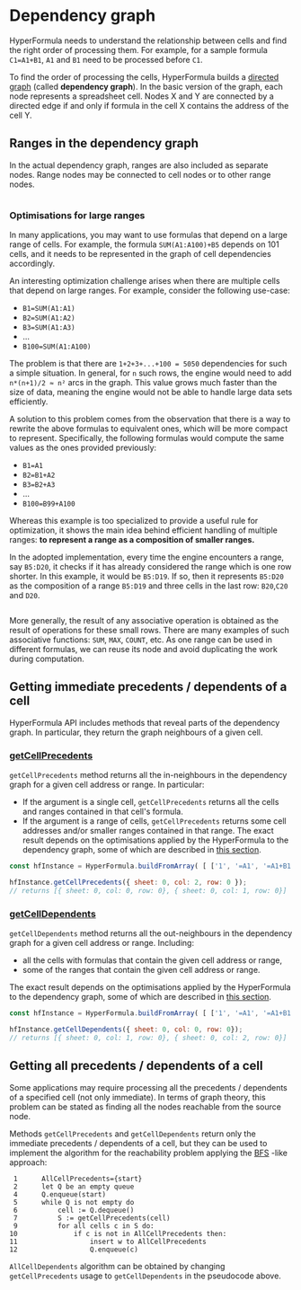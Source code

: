 # Dependency graph

HyperFormula needs to understand the relationship between cells and
find the right order of processing them. For example, for a sample
formula `C1=A1+B1`, `A1` and `B1` need to be processed before `C1`.

To find the order of processing the cells, HyperFormula builds a [directed graph](https://en.wikipedia.org/wiki/Directed_graph) (called **dependency graph**).
In the basic version of the graph, each node represents a spreadsheet cell.
Nodes X and Y are connected by a directed edge if and only if formula in the cell X contains the address of the cell Y. 

## Ranges in the dependency graph

In the actual dependency graph, ranges are also included as separate nodes.
Range nodes may be connected to cell nodes or to other range nodes. 

<img :src="$withBase('/ranges.png')">

### Optimisations for large ranges

In many applications, you may want to use formulas that depend on a
large range of cells. For example, the formula `SUM(A1:A100)+B5`
depends on 101 cells, and it needs to be represented in the graph of
cell dependencies accordingly.

An interesting optimization challenge arises when there are multiple
cells that depend on large ranges. For example, consider the following
use-case:

* `B1=SUM(A1:A1)`
* `B2=SUM(A1:A2)`
* `B3=SUM(A1:A3)`
* ...
* `B100=SUM(A1:A100)`

The problem is that there are `1+2+3+...+100 = 5050` dependencies
for such a simple situation. In general, for `n` such rows, the
engine would need to add `n*(n+1)/2 ≈ n²` arcs in the graph. This
value grows much faster than the size of data, meaning the engine
would not be able to handle large data sets efficiently.

A solution to this problem comes from the observation that there is
a way to rewrite the above formulas to equivalent ones, which will
be more compact to represent. Specifically, the following formulas
would compute the same values as the ones provided previously:

* `B1=A1`
* `B2=B1+A2`
* `B3=B2+A3`
* ...
* `B100=B99+A100`

Whereas this example is too specialized to provide a useful rule
for optimization, it shows the main idea behind efficient handling
of multiple ranges: **to represent a range as a composition of
smaller ranges.**

In the adopted implementation, every time the engine encounters a
range, say `B5:D20`, it checks if it has already considered the
range which is one row shorter. In this example, it would be `B5:D19`.
If so, then it represents `B5:D20` as the composition of a range
`B5:D19` and three cells in the last row: `B20`,`C20` and `D20`.

<img :src="$withBase('/ranges.png')">

More generally, the result of any associative operation is obtained
as the result of operations for these small rows. There are many
examples of such associative functions: `SUM`, `MAX`, `COUNT`, etc.
As one range can be used in different formulas, we can reuse its
node and avoid duplicating the work during computation.

## Getting immediate precedents / dependents of a cell

HyperFormula API includes methods that reveal parts of the dependency graph. In particular, they return the graph neighbours of a given cell.

### [getCellPrecedents](../api/classes/hyperformula.html#getcellprecedents)

`getCellPrecedents` method returns all the in-neighbours in the dependency graph for a given cell address or range. In particular:
- If the argument is a single cell, `getCellPrecedents` returns all the cells and ranges contained in that cell's formula.
- If the argument is a range of cells, `getCellPrecedents` returns some cell addresses and/or smaller ranges contained in that range. The exact result depends on the optimisations applied by the HyperFormula to the dependency graph, some of which are described in [this section](#optimisations-for-large-ranges).

```js
const hfInstance = HyperFormula.buildFromArray( [ ['1', '=A1', '=A1+B1'] ] );

hfInstance.getCellPrecedents({ sheet: 0, col: 2, row: 0 });
// returns [{ sheet: 0, col: 0, row: 0}, { sheet: 0, col: 1, row: 0}]
```

### [getCellDependents](../api/classes/hyperformula.html#getcelldependents)

`getCellDependents` method returns all the out-neighbours in the dependency graph for a given cell address or range. Including:
- all the cells with formulas that contain the given cell address or range,
- some of the ranges that contain the given cell address or range.

The exact result depends on the optimisations applied by the HyperFormula to the dependency graph, some of which are described in [this section](#optimisations-for-large-ranges).

```js
const hfInstance = HyperFormula.buildFromArray( [ ['1', '=A1', '=A1+B1'] ] );

hfInstance.getCellDependents({ sheet: 0, col: 0, row: 0});
// returns [{ sheet: 0, col: 1, row: 0}, { sheet: 0, col: 2, row: 0}]
```

## Getting all precedents / dependents of a cell

Some applications may require processing all the precedents / dependents of a specified cell (not only immediate). In terms of graph theory, this problem can be stated as finding all the nodes reachable from the source node.

Methods `getCellPrecedents` and `getCellDependents` return only the immediate precedents / dependents of a cell, but they can be used to implement the algorithm for the reachability problem applying the [BFS](https://en.wikipedia.org/wiki/Breadth-first_search) -like approach:

```
 1      AllCellPrecedents={start}
 2      let Q be an empty queue
 4      Q.enqueue(start)
 5      while Q is not empty do
 6          cell := Q.dequeue()
 7          S := getCellPrecedents(cell)
 9          for all cells c in S do:
10              if c is not in AllCellPrecedents then:
11                  insert w to AllCellPrecedents
12                  Q.enqueue(c)
```

`AllCellDependents` algorithm can be obtained by changing `getCellPrecedents` usage to `getCellDependents` in the pseudocode above.